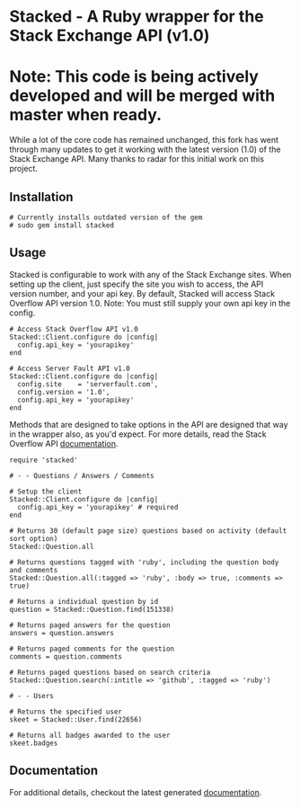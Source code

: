 # Stacked - A Ruby wrapper for the Stack Exchange API (v1.0)

# Note: This code is being actively developed and will be merged with master when ready.

While a lot of the core code has remained unchanged, this fork has went through many updates to get it working with the latest version (1.0) of the Stack Exchange API. Many thanks to radar for this initial work on this project.

## Installation

    # Currently installs outdated version of the gem
    # sudo gem install stacked

## Usage

Stacked is configurable to work with any of the Stack Exchange sites. When setting up the client, just specify the site you wish to access, the API version number, and your api key. By default, Stacked will access Stack Overflow API version 1.0. Note: You must still supply your own api key in the config.

    # Access Stack Overflow API v1.0
    Stacked::Client.configure do |config|
      config.api_key = 'yourapikey'
    end
    
    # Access Server Fault API v1.0
    Stacked::Client.configure do |config|
      config.site    = 'serverfault.com',
      config.version = '1.0',
      config.api_key = 'yourapikey'
    end

Methods that are designed to take options in the API are designed that way in the wrapper also, as you'd expect. For more details, read the Stack Overflow API [documentation](http://api.stackoverflow.com/1.0/help).

    require 'stacked'
    
    # - - Questions / Answers / Comments
    
    # Setup the client
    Stacked::Client.configure do |config|
      config.api_key = 'yourapikey' # required
    end
    
    # Returns 30 (default page size) questions based on activity (default sort option)
    Stacked::Question.all
    
    # Returns questions tagged with 'ruby', including the question body and comments
    Stacked::Question.all(:tagged => 'ruby', :body => true, :comments => true)
    
    # Returns a individual question by id
    question = Stacked::Question.find(151338)
    
    # Returns paged answers for the question
    answers = question.answers
    
    # Returns paged comments for the question
    comments = question.comments
    
    # Returns paged questions based on search criteria
    Stacked::Question.search(:intitle => 'github', :tagged => 'ruby')
    
    # - - Users

    # Returns the specified user
    skeet = Stacked::User.find(22656)
    
    # Returns all badges awarded to the user
    skeet.badges
     
## Documentation

For additional details, checkout the latest generated [documentation](http://raid5.github.com/stacked).
